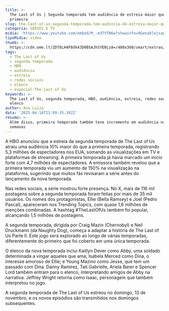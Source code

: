 ```yaml
---
title: >-
  The Last of Us | Segunda temporada tem audiência de estreia maior que a
  primeira
slug: the-last-of-us-segunda-temporada-tem-audincia-de-estreia-maior-que-a-primeira
categoria: SÉRIES E TV
midia: 'https://www.youtube.com/embed/M_-m3TVTN6w?showinfo=0&enablejsapi=1'
tipoMidia: video
thumb: >-
  https://cdn.ome.lt/ZDT8LH4F8dk43D0BSAJhSYENjzA=/480x360/smart/extras/conteudos/01_hBnOwCf.jpg
tags:
  - The Last of Us
  - segunda temporada
  - HBO
  - audiência
  - estreia
  - redes sociais
  - elenco
  - especial-The Last of Us
keywords: >-
  The Last of Us, segunda temporada, HBO, audiência, estreia, redes sociais,
  elenco
author: Ana Luiza
data: '2025-04-14T21:09:35.382Z'
resumo: >-
  Além disso, primeira temporada também teve incremento em audiência nas últimas
  semanas
---
```


A HBO anunciou que a estreia da segunda temporada de The Last of Us atraiu uma audiência 10% maior do que a primeira temporada, registrando 5,3 milhões de espectadores nos EUA, somando as visualizações em TV e plataformas de streaming. A primeira temporada já havia marcado um início forte com 4,7 milhões de espectadores. A emissora também revelou que a primeira temporada viu um aumento de 150% na visualização na plataforma, sugerindo que muitos fãs revisaram a série antes do lançamento da nova temporada.

Nas redes sociais, a série mostrou forte presença. No X, mais de 116 mil postagens sobre a segunda temporada foram feitas por mais de 35 mil usuários. Os nomes dos protagonistas, Ellie (Bella Ramsey) e Joel (Pedro Pascal), apareceram nos Trending Topics, com quase 1,6 milhões de menções combinadas. A hashtag #TheLastOfUs também foi popular, alcançando 1,5 milhões de postagens.

A segunda temporada, dirigida por Craig Mazin (Chernobyl) e Neil Druckmann (da Naughty Dog), começa a adaptar a história de The Last of Us Parte II. Este jogo será explorado ao longo de várias temporadas, diferentemente do primeiro que foi coberto em uma única temporada.

O elenco da nova temporada inclui Kaitlyn Dever como Abby, uma soldado determinada a vingar aqueles que ama; Isabela Merced como Dina, o interesse amoroso de Ellie; e Young Mazino como Jesse, que tem um passado com Dina. Danny Ramirez, Tati Gabrielle, Ariela Barer e Spencer Lord também entram para o elenco, interpretando amigos de Abby na narrativa. Jeffrey Wright retorna como Isaac, personagem que também interpretou no jogo.

A segunda temporada de The Last of Us estreou no domingo, 13 de novembro, e os novos episódios são transmitidos nos domingos subsequentes.
